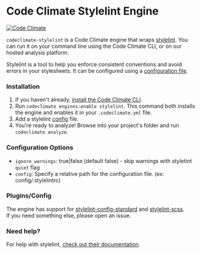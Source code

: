 # Code Climate Stylelint Engine

[![Code Climate](https://codeclimate.com/github/gilbarbara/codeclimate-stylelint/badges/gpa.svg)](https://codeclimate.com/github/gilbarbara/codeclimate-stylelint)

`codeclimate-stylelint` is a Code Climate engine that wraps [stylelint](https://github.com/stylelint/stylelint). You can run it on your command line using the Code Climate CLI, or on our hosted analysis platform.

Stylelint is a tool to help you enforce consistent conventions and avoid errors in your stylesheets.  It can be configured using a [configuration file](http://stylelint.io/user-guide/configuration/).


### Installation

1. If you haven't already, [install the Code Climate CLI](https://github.com/codeclimate/codeclimate).
2. Run `codeclimate engines:enable stylelint`. This command both installs the engine and enables it in your `.codeclimate.yml` file.
3. Add a stylelint [config](https://github.com/stylelint/stylelint/blob/master/docs/user-guide/configuration.md#loading-the-configuration-object) file.
3. You're ready to analyze! Browse into your project's folder and run `codeclimate analyze`.

### Configuration Options

- `ignore_warnings`: true|false (default false) - skip warnings with styletint `quiet` flag
- `config`: Specify a relative path for the configuration file. (ex: config/.stylelintrc)

### Plugins/Config

The engine has support for [stylelint-config-standard](https://github.com/stylelint/stylelint-config-standard/) and [stylelint-scss](https://github.com/kristerkari/stylelint-scss).  
If you need something else, please open an issue.

### Need help?

For help with stylelint, [check out their documentation](http://stylelint.io/).
